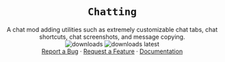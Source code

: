 <div align="center">

# `Chatting`
A chat mod adding utilities such as extremely customizable chat tabs, chat shortcuts, chat screenshots, and message copying.\
<img alt="downloads" src="https://img.shields.io/github/downloads/Polyfrost/Chatting/total?color=F5C400&style=for-the-badge" /> <img alt="downloads latest" src="https://img.shields.io/github/downloads-pre/Polyfrost/Chatting/latest/total?color=F5C400&style=for-the-badge" />\
[Report a Bug][bugreps]
·
[Request a Feature][featreqs]
·
[Documentation][docs]

</div>

[bugreps]: https://github.com/Polyfrost/Chatting/issues
[featreqs]: https://polyfrost.cc/discord
[docs]: docs/docs.md